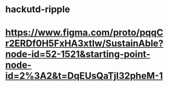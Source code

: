 # hackutd-ripple
#
# https://www.figma.com/proto/pqqCr2ERDf0H5FxHA3xtIw/SustainAble?node-id=52-1521&starting-point-node-id=2%3A2&t=DqEUsQaTjI32pheM-1
# 
